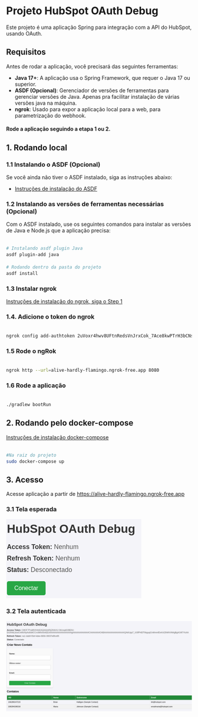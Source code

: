 # Projeto HubSpot OAuth Debug

Este projeto é uma aplicação Spring para integração com a API do HubSpot, usando OAuth.
## Requisitos

Antes de rodar a aplicação, você precisará das seguintes ferramentas:

- **Java 17+**: A aplicação usa o Spring Framework, que requer o Java 17 ou superior.
- **ASDF (Opcional)**: Gerenciador de versões de ferramentas para gerenciar versões de Java. Apenas pra facilitar instalação de várias versões java na máquina.
- **ngrok**: Usado para expor a aplicação local para a web, para parametrização do webhook.

#### Rode a aplicação seguindo a etapa 1 ou 2.

## 1. Rodando local


### 1.1 Instalando o ASDF (Opcional)

Se você ainda não tiver o ASDF instalado, siga as instruções abaixo:

- [Instruções de instalação do ASDF](https://asdf-vm.com/#/core-manage-asdf-vm)

### 1.2 Instalando as versões de ferramentas necessárias  (Opcional)

Com o ASDF instalado, use os seguintes comandos para instalar as versões de Java e Node.js que a aplicação precisa:

```bash

# Instalando asdf plugin Java
asdf plugin-add java

# Rodando dentro da pasta do projeto
asdf install
```
### 1.3 Instalar ngrok
[Instruções de instalação do ngrok, siga o Step 1](https://ngrok.com/docs/getting-started/)


### 1.4. Adicione o token do ngrok
```bash

ngrok config add-authtoken 2uVoxr4hwv8UFtnRedsVnJrxCok_7Ace8kwPTrH3bCNsjksGq
```



### 1.5 Rode o ngRok
```bash

ngrok http --url=alive-hardly-flamingo.ngrok-free.app 8080
```
### 1.6 Rode a aplicação
```bash

./gradlew bootRun
```

## 2. Rodando pelo docker-compose
[Instruções de instalação docker-compose](https://docs.docker.com/compose/install/)
```bash

#Na raiz do projeto
sudo docker-compose up
```

## 3. Acesso
Acesse aplicação a partir de https://alive-hardly-flamingo.ngrok-free.app
### 3.1 Tela esperada
![img_1.png](img_1.png)

### 3.2 Tela autenticada
![img.png](img.png)

